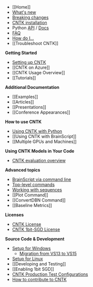 * [[Home]]
* [What's new](./News)
* [Breaking changes](https://github.com/Microsoft/CNTK/wiki/Breaking-changes-in-Master-compared-to-beta15)
* [CNTK installation](./Setup-CNTK-on-your-machine)
* Python [API](https://github.com/Microsoft/CNTK/wiki/CNTK-Library-API) / [Docs](https://www.cntk.ai/pythondocs)
* [FAQ](./CNTK-FAQ)
* [How do I...](https://github.com/Microsoft/CNTK/wiki/How-do-I)
* [[Troubleshoot CNTK]]

**Getting Started**
* [Setting up CNTK](./Setup-CNTK-on-your-machine)
* [[CNTK on Azure]]
* [[CNTK Usage Overview]]
* [[Tutorials]]

**Additional Documentation**
* [[Examples]]
* [[Articles]]
* [[Presentations]]
* [[Conference Appearances]]

**How to use CNTK**
* [Using CNTK with Python](https://www.cntk.ai/pythondocs)
* [[Using CNTK with BrainScript]]
* [[Multiple GPUs and Machines]]

**Using CNTK Models in Your Code**
* [CNTK evaluation overview](./CNTK-Evaluation-Overview)

**Advanced topics**
* [BrainScript via command line](./BrainScript-Command-Line-Parsing-Rules)
* [Top-level commands](./Top-level-Commands)
* [Working with sequences](https://github.com/Microsoft/CNTK/blob/master/bindings/python/doc/sequence.rst)
* [[Plot Command]]
* [[ConvertDBN Command]]
* [[Baseline Metrics]]

**Licenses**
* [CNTK License](../blob/master/LICENSE.md)
* [CNTK 1bit-SGD License](https://github.com/microsoft/cntk/wiki/CNTK-1bit-SGD-License)

**Source Code & Development**
  * [Setup for Windows](./Setup-CNTK-on-Windows)
    * [Migration from VS13 to VS15](./Setup-Migrate-VS13-to-VS15)
  * [Setup for Linux](./Setup-CNTK-on-Linux)
  * [[Developing and Testing]]
  * [[Enabling 1bit SGD]]
  * [CNTK Production Test Configurations](./Test-Configurations)
  * [How to contribute to CNTK](./Contributing-to-CNTK)
